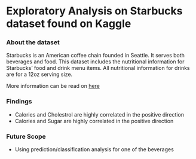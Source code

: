 # Exploratory Analysis on Starbucks dataset found on Kaggle

### About the dataset

Starbucks is an American coffee chain founded in Seattle. It serves both beverages and food.
This dataset includes the nutritional information for Starbucks’ food and drink menu items. All nutritional information for drinks are for a 12oz serving size.

More information can be read on [here](https://www.kaggle.com/starbucks/starbucks-menu)

### Findings

- Calories and Cholestrol are highly correlated in the positive direction
- Calories and Sugar are highly correlated in the positive direction

### Future Scope
- Using prediction/classification analysis for one of the beverages

